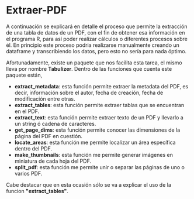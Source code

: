 # Extraer-PDF

A continuación se explicará en detalle el proceso que permite la extracción de una tabla de datos de un PDF, con el fin de obtener esa información en el programa R, para así poder realizar cálculos o diferentes procesos sobre él. En principio este proceso podria realizarse manualmente creando un dataframe y transcribiendo los datos, pero esto no sería para nada óptimo.

Afortunadamente, existe un paquete que nos facilita esta tarea, el mismo lleva por nombre **Tabulizer**. Dentro de las funciones que cuenta este paquete están,

* **extract_metadata**: esta función permite extraer la metadata del PDF, es decir, información sobre el autor, fecha de creación, fecha de modificación entre otras. 
* **extract_tables**: esta función permite extraer tablas que se encuentran en el PDF.
* **extract_text**: esta función permite extraer texto de un PDF y llevarlo a un string ó cadena de caracteres.
* **get_page_dims**: esta función permite conocer las dimensiones de la página del PDF en cuestión.
* **locate_areas**: esta función me permite localizar un área específica dentro del PDF.
* **make_thumbnails**: esta función me permite generar imágenes en miniatura de cada hoja del PDF.
* **split_pdf**: esta función me permite unir o separar las páginas de uno o varios PDF.

Cabe destacar que en esta ocasión sólo se va a explicar el uso de la funcion **"extract_tables"**.
